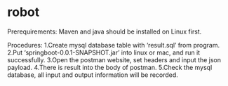 # robot
Prerequirements:
 Maven and java should be installed on Linux first.

Procedures:
1.Create mysql database table with ‘result.sql’ from program.
2.Put ‘springboot-0.0.1-SNAPSHOT.jar’ into linux or mac, and run it successfully.
3.Open the postman website, set headers and input the json payload.
4.There is result into the body of postman.
5.Check the mysql database, all input and output information will be recorded.
